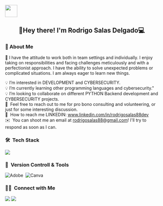 <img alt="" src="" width='40' align="center"/><h2 align="center">👋Hey there! I'm Rodrigo Salas Delgado💻</h2>

<!-- ## 👋Hey there! I'm Rodrigo Salas Delgado -->

### 📂&nbsp;About Me

🔴 I have the attitude to work both in team settings and individually.
I enjoy taking on responsibilities and facing challenges meticulously and with a perfectionist approach. 
I have the ability to solve unexpected problems or complicated situations. 
I am always eager to learn new things.

💡&nbsp;I’m interested in DEVELOPMENT and CYBERSECURITY.\
💡&nbsp;I’m currently learning other programming languages and cybersecurity."\
💡&nbsp;I’m looking to collaborate on different PYTHON Backend development and CYBERSECURITY projects.\
💬 &nbsp;Feel free to reach out to me for pro bono consulting and volunteering, or just for some interesting discussion.\
🚀 &nbsp;How to reach me LINKEDIN: www.linkedin.com/in/rodrigosalas88dev \
✉️ &nbsp;You can shoot me an email at rodrigosalas88@gmail.com! I'll try to respond as soon as I can.


### 🛠 &nbsp;Tech Stack
<img src="https://skillicons.dev/icons?i=py,html,fastapi,django,git,github,pycharm,vscode,bash,windows,linux,ps&perline=12" />

### 🧰 &nbsp;Version Controll & Tools 

![Adobe](https://img.shields.io/badge/adobe-%23FF0000.svg?style=for-the-badge&logo=adobe&logoColor=white)&nbsp;
![Canva](https://img.shields.io/badge/Canva-%2300C4CC.svg?style=for-the-badge&logo=Canva&logoColor=white)&nbsp;

### 🤝🏻 &nbsp;Connect with Me

<p align="">
<a href="https://www.linkedin.com/in/rodrigosalas88dev/"><img src="https://img.shields.io/badge/-Rodrigo Salas Delgado%20-0077B5?style=flat&logo=Linkedin&logoColor=white"/></a>
<a href="mailto:rodrigosalas88@gmail.com"><img src="https://img.shields.io/badge/-rodrigosalas88-D14836?style=flat&logo=Gmail&logoColor=white"/></a>
</p>



<!---
rodrigosalas88dev/rodrigosalas88dev is a ✨ special ✨ repository because its `README.md` (this file) appears on your GitHub profile.
You can click the Preview link to take a look at your changes.
--->
